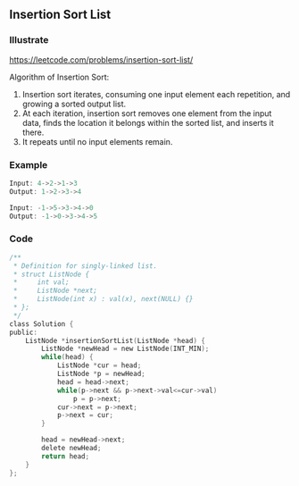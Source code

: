 ## Insertion Sort List
### Illustrate
<https://leetcode.com/problems/insertion-sort-list/>

Algorithm of Insertion Sort:

1. Insertion sort iterates, consuming one input element each repetition, and growing a sorted output list.
2. At each iteration, insertion sort removes one element from the input data, finds the location it belongs within the sorted list, and inserts it there.
3. It repeats until no input elements remain.


### Example
```c
Input: 4->2->1->3
Output: 1->2->3->4

Input: -1->5->3->4->0
Output: -1->0->3->4->5
```

### Code
```c
/**
 * Definition for singly-linked list.
 * struct ListNode {
 *     int val;
 *     ListNode *next;
 *     ListNode(int x) : val(x), next(NULL) {}
 * };
 */
class Solution {
public:
    ListNode *insertionSortList(ListNode *head) {
        ListNode *newHead = new ListNode(INT_MIN);
        while(head) {
            ListNode *cur = head;
            ListNode *p = newHead;
            head = head->next;
            while(p->next && p->next->val<=cur->val)
                p = p->next;
            cur->next = p->next;
            p->next = cur;
        }

        head = newHead->next;
        delete newHead;
        return head;
    }
};
```
